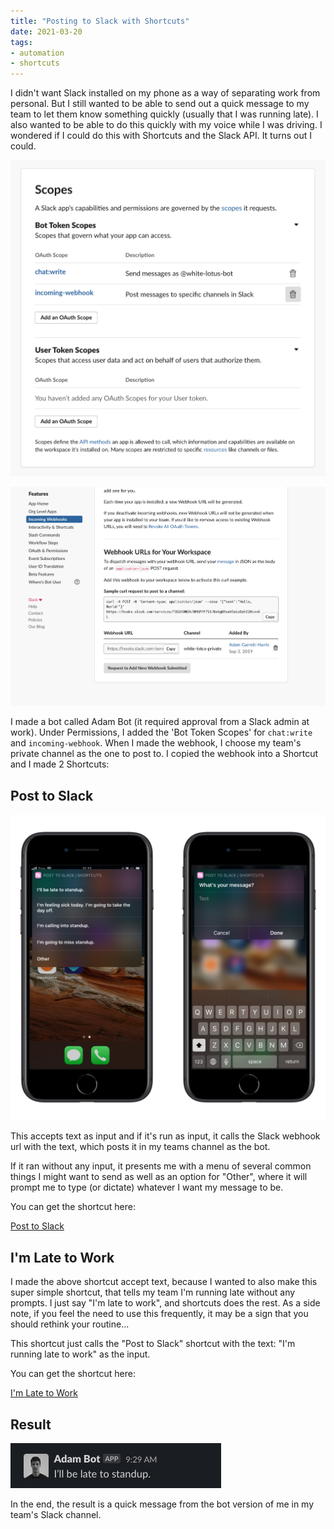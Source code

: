 ```yaml
---
title: "Posting to Slack with Shortcuts"
date: 2021-03-20
tags:
- automation
- shortcuts
---
```


I didn't want Slack installed on my phone as a way of separating work from personal. But I still wanted to be able to send out a quick message to my team to let them know something quickly (usually that I was running late). I also wanted to be able to do this quickly with my voice while I was driving. I wondered if I could do this with Shortcuts and the Slack API. It turns out I could.

![Permissions](./permissions.png)

![Webhooks](./webhooks.png)

I made a bot called Adam Bot (it required approval from a Slack admin at work). Under Permissions, I added the 'Bot Token Scopes' for `chat:write` and `incoming-webhook`. When I made the webhook, I choose my team's private channel as the one to post to. I copied the webhook into a Shortcut and I made 2 Shortcuts:

## Post to Slack

![Running the shortcut](./shortcut-running.png)

This accepts text as input and if it's run as input, it calls the Slack webhook url with the text, which posts it in my teams channel as the bot.

If it ran without any input, it presents me with a menu of several common things I might want to send as well as an option for "Other", where it will prompt me to type (or dictate) whatever I want my message to be.

You can get the shortcut here:

[Post to Slack](https://www.icloud.com/shortcuts/5101a09157084aff8feccb6a1bfaa87d)

## I'm Late to Work

I made the above shortcut accept text, because I wanted to also make this super simple shortcut, that tells my team I'm running late without any prompts. I just say "I'm late to work", and shortcuts does the rest. As a side note, if you feel the need to use this frequently, it may be a sign that you should rethink your routine...

This shortcut just calls the "Post to Slack" shortcut with the text: "I'm running late to work" as the input.

You can get the shortcut here:

[I'm Late to Work](https://www.icloud.com/shortcuts/a4b98d028c9d428f97f8978e318bd65b)

## Result

![Post in Slack](./post.png)

In the end, the result is a quick message from the bot version of me in my team's Slack channel.